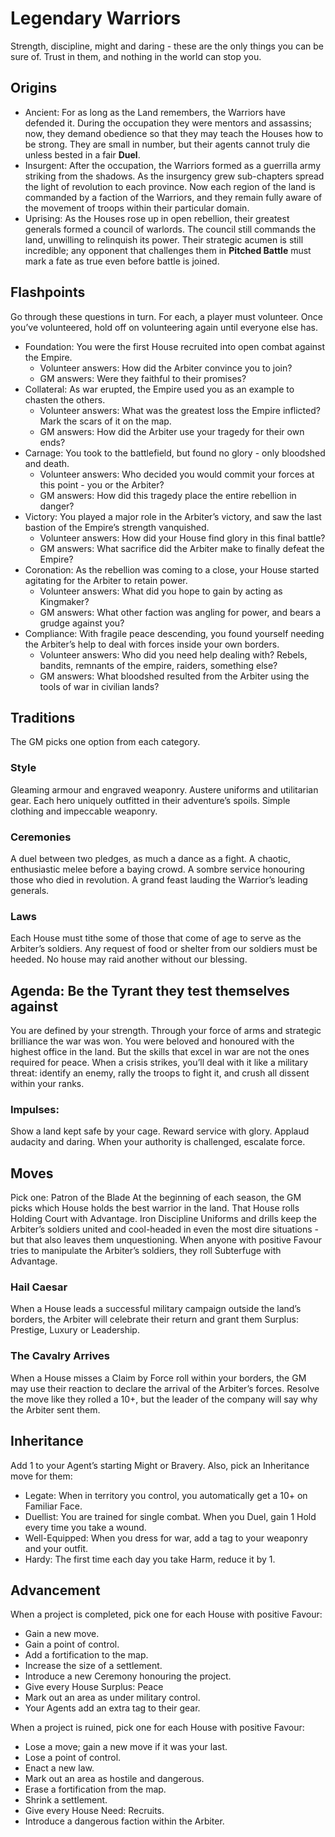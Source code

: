 # Legendary Warriors
Strength, discipline, might and daring - these are the only things you can be sure of. Trust in them, and nothing in the world can stop you.

## Origins
* Ancient: For as long as the Land remembers, the Warriors have defended it. During the occupation they were mentors and assassins; now, they demand obedience so that they may teach the Houses how to be strong. They are small in number, but their agents cannot truly die unless bested in a fair **Duel**.
* Insurgent: After the occupation, the Warriors formed as a guerrilla army striking from the shadows. As the insurgency grew sub-chapters spread the light of revolution to each province. Now each region of the land is commanded by a faction of the Warriors, and they remain fully aware of the movement of troops within their particular domain. 
* Uprising: As the Houses rose up in open rebellion, their greatest generals formed a council of warlords. The council still commands the land, unwilling to relinquish its power. Their strategic acumen is still incredible; any opponent that challenges them in **Pitched Battle** must mark a fate as true even before battle is joined.

## Flashpoints
Go through these questions in turn. For each, a player must volunteer. Once you’ve volunteered, hold off on volunteering again until everyone else has.
* Foundation: You were the first House recruited into open combat against the Empire. 
	* Volunteer answers: How did the Arbiter convince you to join? 
	* GM answers: Were they faithful to their promises?
* Collateral: As war erupted, the Empire used you as an example to chasten the others.
	* Volunteer answers: What was the greatest loss the Empire inflicted? Mark the scars of it on the map.
	* GM answers: How did the Arbiter use your tragedy for their own ends?
* Carnage: You took to the battlefield, but found no glory - only bloodshed and death.
	* Volunteer answers: Who decided you would commit your forces at this point - you or the Arbiter? 
	* GM answers: How did this tragedy place the entire rebellion in danger?
* Victory: You played a major role in the Arbiter’s victory, and saw the last bastion of the Empire’s strength vanquished.
	* Volunteer answers: How did your House find glory in this final battle?
	* GM answers: What sacrifice did the Arbiter make to finally defeat the Empire?
* Coronation: As the rebellion was coming to a close, your House started agitating for the Arbiter to retain power.
	* Volunteer answers: What did you hope to gain by acting as Kingmaker?
	* GM answers: What other faction was angling for power, and bears a grudge against you?
* Compliance: With fragile peace descending, you found yourself needing the Arbiter’s help to deal with forces inside your own borders.
	* Volunteer answers: Who did you need help dealing with? Rebels, bandits, remnants of the empire, raiders, something else?
	* GM answers: What bloodshed resulted from the Arbiter using the tools of war in civilian lands?

## Traditions	
The GM picks one option from each category.
### Style
Gleaming armour and engraved weaponry. 
Austere uniforms and utilitarian gear. 
Each hero uniquely outfitted in their adventure’s spoils.
Simple clothing and impeccable weaponry.

### Ceremonies
A duel between two pledges, as much a dance as a fight.
A chaotic, enthusiastic melee before a baying crowd.
A sombre service 	honouring those who died in revolution.
A grand feast lauding the Warrior’s leading generals.

### Laws
Each House must tithe some of those that come of age to serve as the Arbiter’s soldiers.
Any request of food or shelter from our soldiers must be heeded.
No house may raid another without our blessing.

## Agenda: Be the Tyrant they test themselves against
You are defined by your strength. Through your force of arms and strategic brilliance the war was won. You were beloved and honoured with the highest office in the land. But the skills that excel in war are not the ones required for peace. When a crisis strikes, you’ll deal with it like a military threat: identify an enemy, rally the troops to fight it, and crush all dissent within your ranks.
### Impulses:
Show a land kept safe by your cage.
Reward service with glory.
Applaud audacity and daring.
When your authority is challenged, escalate force.
## Moves
Pick one:
Patron of the Blade
At the beginning of each season, the GM picks which House holds the best warrior in the land. That House rolls Holding Court with Advantage.
Iron Discipline
Uniforms and drills keep the Arbiter’s soldiers united and cool-headed in even the most dire situations - but that also leaves them unquestioning. When anyone with positive Favour tries to manipulate the Arbiter’s soldiers, they roll Subterfuge with Advantage.
### Hail Caesar
When a House leads a successful military campaign outside the land’s borders, the Arbiter will celebrate their return and grant them Surplus: Prestige, Luxury or Leadership.
### The Cavalry Arrives
When a House misses a Claim by Force roll within your borders, the GM may use their reaction to declare the arrival of the Arbiter’s forces. Resolve the move like they rolled a 10+, but the leader of the company will say why the Arbiter sent them.
## Inheritance
Add 1 to your Agent’s starting Might or Bravery. Also, pick an Inheritance move for them:
* Legate: When in territory you control, you automatically get a 10+ on Familiar Face.
* Duellist: You are trained for single combat. When you Duel, gain 1 Hold every time you take a wound.
* Well-Equipped: When you dress for war, add a tag to your weaponry and your outfit.
* Hardy: The first time each day you take Harm, reduce it by 1.
## Advancement
When a project is completed, pick one for each House with positive Favour:
* Gain a new move.
* Gain a point of control.
* Add a fortification to the map.
* Increase the size of a settlement.
* Introduce a new Ceremony honouring the project.
* Give every House Surplus: Peace
* Mark out an area as under military control.
* Your Agents add an extra tag to their gear.

When a project is ruined, pick one for each House with positive Favour:
* Lose a move; gain a new move if it was your last.
* Lose a point of control.
* Enact a new law.
* Mark out an area as hostile and dangerous.
* Erase a fortification from the map.
* Shrink a settlement.
* Give every House Need: Recruits.
* Introduce a dangerous faction within the Arbiter.
